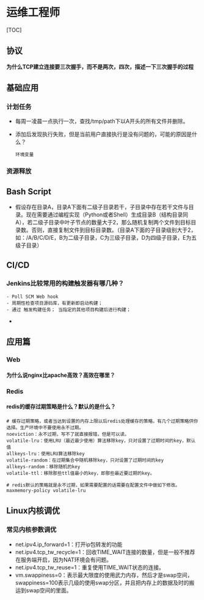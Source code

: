 # 运维工程师

[TOC]





## 协议

**为什么TCP建立连接要三次握手，而不是两次，四次，描述一下三次握手的过程**



## 基础应用

### 计划任务

- 每周一凌晨一点执行一次，查找/tmp/path下以A开头的所有文件并删除。

- 添加后发现执行失败，但是当前用户直接执行是没有问题的，可能的原因是什么？

  ```
  环境变量
  ```

### 资源释放







## Bash Script

- 假设存在目录A，目录A下面有二级子目录若干，子目录中存在若干文件与目录。现在需要通过编程实现（Python或者Shell）生成目录B（结构目录同A），若二级子目录中叶子节点的数量大于2，那么随机复制两个文件到目标目录数。否则，直接复制文件到目标目录数。（目录A下面的子目录级别大于2，如：/A/B/C/D/E，B为二级子目录，C为三级子目录，D为四级子目录，E为五级子目录）

## CI/CD

### Jenkins比较常用的构建触发器有哪几种？

```
- Poll SCM Web hook
- 周期性检查项⽬源码库，有更新即启动构建；
- 通过 触发构建任务； 当指定的其他项⽬构建后进⾏构建；
```

- 





## 应用篇

### Web 

#### 为什么说nginx比apache高效？高效在哪里？





### Redis

#### redis的缓存过期策略是什么？默认的是什么？

```
# 缓存过期策略，或者当达到设置的内存上限以后redis处理缓存的策略，有几个过期策略供你选择。生产环境中不要使用永不过期。
noeviction：永不过期，写不了就直接报错，但是可以读。
volatile-lru：使用LRU（最近最少使用）算法移除key，只对设置了过期时间的key，默认值
allkeys-lru：使用LRU算法移除key
volatile-random：在过期集合中随机移除key，只对设置了过期时间的key
allkeys-random：移除随机的key
volatile-ttl：移除那些ttl值最小的key，即那些最近要过期的key。

# redis默认的策略就是永不过期，如果需要配置的话需要在配置文件中做如下修改。
maxmemory-policy volatile-lru
```







## Linux内核调优

### 常见内核参数调优

- net.ipv4.ip_forward=1：打开ip包转发的功能
- net.ipv4.tcp_tw_recycle=1：回收TIME_WAIT连接的数量，但是一般不推荐在服务端开启，因为NAT环境会有问题。
- net.ipv4.tcp_tw_reuse=1：重复使用TIME_WAIT状态的连接。
- vm.swappiness=0：表示最大限度的使用武力内存，然后才是swap空间，swappiness=100表示几级的使用swap分区，并且把内存上的数据及时的搬运到swap空间的里面。



